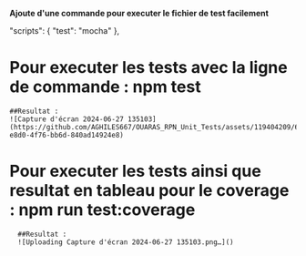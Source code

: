 **Ajoute d'une commande pour executer le fichier de test facilement**

"scripts": {
    "test": "mocha"
  },

  # Pour executer les tests avec la ligne de commande : npm test
    ##Resultat : 
    ![Capture d'écran 2024-06-27 135103](https://github.com/AGHILES667/OUARAS_RPN_Unit_Tests/assets/119404209/63020ccc-e8d0-4f76-bb6d-840ad14924e8)


  # Pour executer les tests ainsi que resultat en tableau pour le coverage : npm run test:coverage
      ##Resultat : 
      ![Uploading Capture d'écran 2024-06-27 135103.png…]()
